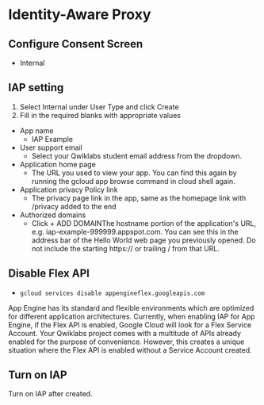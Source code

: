 # Identity-Aware Proxy

## Configure Consent Screen

- Internal

## IAP setting

1. Select Internal under User Type and click Create
2. Fill in the required blanks with appropriate values

- App name
  - IAP Example
- User support email
  - Select your Qwiklabs student email address from the dropdown.
- Application home page
  - The URL you used to view your app. You can find this again by running the gcloud app browse command in cloud shell again.
- Application privacy Policy link
  - The privacy page link in the app, same as the homepage link with /privacy added to the end
- Authorized domains
  - Click + ADD DOMAINThe hostname portion of the application's URL, e.g. iap-example-999999.appspot.com. You can see this in the address bar of the Hello World web page you previously opened. Do not include the starting https:// or trailing / from that URL.

## Disable Flex API

- `gcloud services disable appengineflex.googleapis.com`

App Engine has its standard and flexible environments which are optimized for different application architectures. Currently, when enabling IAP for App Engine, if the Flex API is enabled, Google Cloud will look for a Flex Service Account. Your Qwiklabs project comes with a multitude of APIs already enabled for the purpose of convenience. However, this creates a unique situation where the Flex API is enabled without a Service Account created.

## Turn on IAP

Turn on IAP after created.

